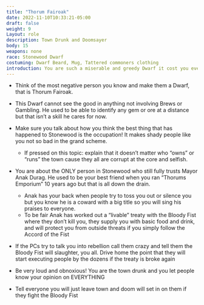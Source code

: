 ```yaml
---
title: "Thorum Fairoak"
date: 2022-11-10T10:33:21-05:00
draft: false
weight: 9
Layout: role
description: Town Drunk and Doomsayer
body: 15
weapons: none
race: Stonewood Dwarf
costuming: Dwarf Beard, Mug, Tattered commoners clothing
introduction: You are such a miserable and greedy Dwarf it cost you everything. Your inheritance was wasted on gambling and drinking. You were once a great jeweler of the days of old. No one could find a gem and care for it like Thorum Fairoak. One day you bet it all on a game of dice and lost everything. You never found out that the game was rigged from the start but out of fear of blackmail for your failing you were force into silence. Many years have passed by this time, but you don’t care about that life anymore. Only thing that suits you now is a pint of brew and starting at the ladies, maybe a roll of the dice here and there.
---
```




- Think of the most negative person you know and make them a Dwarf, that is Thorum Fairoak.

- This Dwarf cannot see the good in anything not involving Brews or Gambling. He used to be able to identify any gem or ore at a distance but that isn’t a skill he cares for now.

- Make sure you talk about how you think the best thing that has happened to Stonewood is the occupation! It makes shady people like you not so bad in the grand scheme.
  - If pressed on this topic: explain that it doesn’t matter who “owns” or “runs” the town cause they all are corrupt at the core and selfish.


- You are about the ONLY person in Stonewood who still fully trusts Mayor Anak Durag. He used to be your best friend when you ran “Thorums Emporium” 10 years ago but that is all down the drain. 
  - Anak has your back when people try to toss you out or silence you but you know he is a coward with a big title so you will sing his praises to everyone.
  - To be fair Anak has worked out a “livable” treaty with the Bloody Fist where they don’t kill you, they supply you with basic food and drink, and will protect you from outside threats if you simply follow the Accord of the Fist


- If the PCs try to talk you into rebellion call them crazy and tell them the Bloody Fist will slaughter, you all. Drive home the point that they will start executing people by the dozens if the treaty is broke again

- Be very loud and obnoxious! You are the town drunk and you let people know your opinion on EVERYTHING 

- Tell everyone you will just leave town and doom will set in on them if they fight the Bloody Fist


